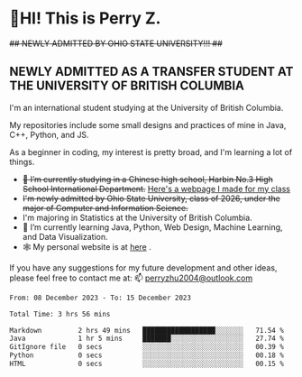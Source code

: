 # 🌄HI! This is Perry Z. <br> #
<s>## NEWLY ADMITTED BY OHIO STATE UNIVERSITY!!! ##</s>
## NEWLY ADMITTED AS A TRANSFER STUDENT AT THE UNIVERSITY OF BRITISH COLUMBIA ##
I'm an international student studying at the University of British Columbia. <br>

My repositories include some small designs and practices of mine in Java, C++, Python, and JS. <br>

As a beginner in coding, my interest is pretty broad, and I'm learning a lot of things. <br>
- <s>🔭 I’m currently studying in a Chinese high school, Harbin No.3 High School International Department.</s> [Here's a webpage I made for my class](https://perry2004.github.io/weirdos/)
- <s> I'm newly admitted by Ohio State University, class of 2026, under the major of Computer and Information Science. </s>
- I'm majoring in Statistics at the University of British Columbia. 
- 🌱 I’m currently learning Java, Python, Web Design, Machine Learning, and Data Visualization. 
- 🕸️ My personal website is at <a href="https://zhu-yp.cn">here</a> .  

If you have any suggestions for my future development and other ideas, please feel free to contact me at: 📫 [perryzhu2004@outlook.com](mailto:perryzhu2004@outlook.com)

<!--START_SECTION:waka-->

```txt
From: 08 December 2023 - To: 15 December 2023

Total Time: 3 hrs 56 mins

Markdown         2 hrs 49 mins   ██████████████████░░░░░░░   71.54 %
Java             1 hr 5 mins     ███████░░░░░░░░░░░░░░░░░░   27.74 %
GitIgnore file   0 secs          ░░░░░░░░░░░░░░░░░░░░░░░░░   00.39 %
Python           0 secs          ░░░░░░░░░░░░░░░░░░░░░░░░░   00.18 %
HTML             0 secs          ░░░░░░░░░░░░░░░░░░░░░░░░░   00.15 %
```

<!--END_SECTION:waka-->

